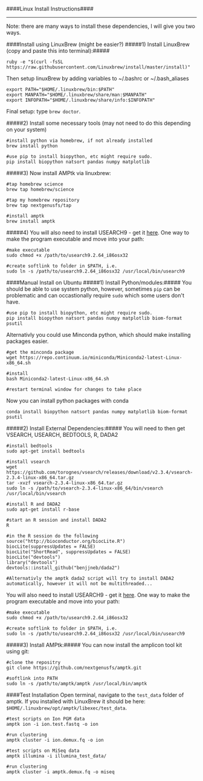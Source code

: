 ####Linux Install Instructions####
___

Note: there are many ways to install these dependencies, I will give you two ways.

####Install using LinuxBrew (might be easier?)
#####1) Install LinuxBrew (copy and paste this into terminal):#####
```
ruby -e "$(curl -fsSL https://raw.githubusercontent.com/Linuxbrew/install/master/install)"
```
Then setup linuxBrew by adding variables to ~/.bashrc or ~/.bash_aliases
```
export PATH="$HOME/.linuxbrew/bin:$PATH"
export MANPATH="$HOME/.linuxbrew/share/man:$MANPATH"
export INFOPATH="$HOME/.linuxbrew/share/info:$INFOPATH"
```
Final setup:  type `brew doctor`.

#####2) Install some necessary tools (may not need to do this depending on your system)
```
#install python via homebrew, if not already installed
brew install python

#use pip to install biopython, etc might require sudo.
pip install biopython natsort pandas numpy matplotlib
```

#####3) Now install AMPtk via linuxbrew:
```
#tap homebrew science
brew tap homebrew/science

#tap my homebrew repository
brew tap nextgenusfs/tap

#install amptk
brew install amptk
```

#####4) You will also need to install USEARCH9 - get it [here](http://www.drive5.com/usearch/download.html).  One way to make the program executable and move into your path:

```
#make executable
sudo chmod +x /path/to/usearch9.2.64_i86osx32
```

```
#create softlink to folder in $PATH, i.e.
sudo ln -s /path/to/usearch9.2.64_i86osx32 /usr/local/bin/usearch9
```


####Manual Install on Ubuntu
#####1) Install Python/modules:#####
You should be able to use system python, however, sometimes `pip` can be problematic and can occastionally require `sudo` which some users don't have.
```
#use pip to install biopython, etc might require sudo.
pip install biopython natsort pandas numpy matplotlib biom-format psutil
```
Alternativly you could use Minconda python, which should make installing packages easier.
```
#get the minconda package
wget https://repo.continuum.io/miniconda/Miniconda2-latest-Linux-x86_64.sh

#install
bash Miniconda2-latest-Linux-x86_64.sh

#restart terminal window for changes to take place
```
Now you can install python packages with conda
```
conda install biopython natsort pandas numpy matplotlib biom-format psutil
```
#####2) Install External Dependencies:#####
You will need to then get VSEARCH, USEARCH, BEDTOOLS, R, DADA2
```
#install bedtools
sudo apt-get install bedtools

#install vsearch
wget https://github.com/torognes/vsearch/releases/download/v2.3.4/vsearch-2.3.4-linux-x86_64.tar.gz
tar -xvzf vsearch-2.3.4-linux-x86_64.tar.gz
sudo ln -s /path/to/vsearch-2.3.4-linux-x86_64/bin/vsearch /usr/local/bin/vsearch

#install R and DADA2
sudo apt-get install r-base

#start an R session and install DADA2
R

#in the R session do the following
source("http://bioconductor.org/biocLite.R")
biocLite(suppressUpdates = FALSE)
biocLite("ShortRead", suppressUpdates = FALSE)
biocLite("devtools")
library("devtools")
devtools::install_github("benjjneb/dada2")

#Alternativly the amptk dada2 script will try to install DADA2 automatically, however it will not be multithreaded...
```
You will also need to install USEARCH9 - get it [here](http://www.drive5.com/usearch/download.html).  One way to make the program executable and move into your path:

```
#make executable
sudo chmod +x /path/to/usearch9.2.64_i86osx32

#create softlink to folder in $PATH, i.e.
sudo ln -s /path/to/usearch9.2.64_i86osx32 /usr/local/bin/usearch9
```
#####3) Install AMPtk:#####
You can now install the amplicon tool kit using git:
```
#clone the repositry
git clone https://github.com/nextgenusfs/amptk.git

#softlink into PATH
sudo ln -s /path/to/amptk/amptk /usr/local/bin/amptk
```

####Test Installation
Open terminal, navigate to the `test_data` folder of amptk. If you installed with LinuxBrew it should be here: `$HOME/.linuxbrew/opt/amptk/libexec/test_data`.

```
#test scripts on Ion PGM data
amptk ion -i ion.test.fastq -o ion

#run clustering
amptk cluster -i ion.demux.fq -o ion
```
```
#test scripts on MiSeq data
amptk illumina -i illumina_test_data/

#run clustering
amptk cluster -i amptk.demux.fq -o miseq
```